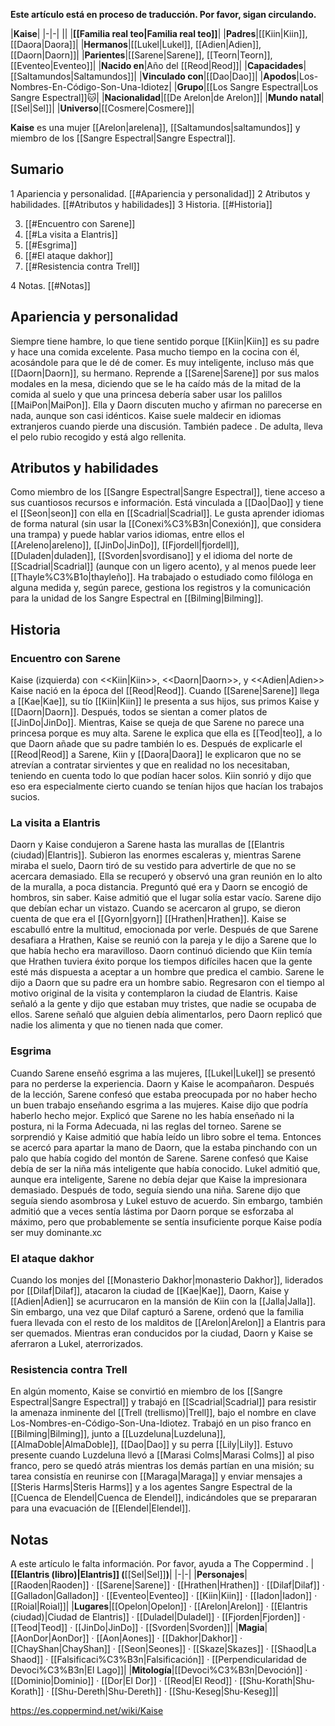 **Este artículo está en proceso de traducción. Por favor, sigan circulando.**


|**Kaise**|
|-|-|
||
|**[[Familia real teo\|Familia real teo]]**|
|**Padres**|[[Kiin\|Kiin]], [[Daora\|Daora]]|
|**Hermanos**|[[Lukel\|Lukel]], [[Adien\|Adien]], [[Daorn\|Daorn]]|
|**Parientes**|[[Sarene\|Sarene]], [[Teorn\|Teorn]], [[Eventeo\|Eventeo]]|
|**Nacido en**|Año del [[Reod\|Reod]]|
|**Capacidades**|[[Saltamundos\|Saltamundos]]|
|**Vinculado con**|[[Dao\|Dao]]|
|**Apodos**|Los-Nombres-En-Código-Son-Una-Idiotez|
|**Grupo**|[[Los Sangre Espectral\|Los Sangre Espectral]]🐱︎|
|**Nacionalidad**|[[De Arelon\|de Arelon]]|
|**Mundo natal**|[[Sel\|Sel]]|
|**Universo**|[[Cosmere\|Cosmere]]|

**Kaise** es una mujer [[Arelon\|arelena]], [[Saltamundos\|saltamundos]] y miembro de los [[Sangre Espectral\|Sangre Espectral]].

## Sumario

1 Apariencia y personalidad. [[#Apariencia y personalidad]] 
2 Atributos y habilidades. [[#Atributos y habilidades]] 
3 Historia. [[#Historia]] 

3. [[#Encuentro con Sarene]] 
3. [[#La visita a Elantris]] 
3. [[#Esgrima]] 
3. [[#El ataque dakhor]] 
3. [[#Resistencia contra Trell]] 


4 Notas. [[#Notas]] 


## Apariencia y personalidad
Siempre tiene hambre, lo que tiene sentido porque [[Kiin\|Kiin]] es su padre y hace una comida excelente. Pasa mucho tiempo en la cocina con él, acosándole para que le dé de comer. Es muy inteligente, incluso más que [[Daorn\|Daorn]], su hermano. Reprende a [[Sarene\|Sarene]] por sus malos modales en la mesa, diciendo que se le ha caído más de la mitad de la comida al suelo y que una princesa debería saber usar los palillos [[MaiPon\|MaiPon]]. Ella y Daorn discuten mucho y afirman no parecerse en nada, aunque son casi idénticos. Kaise suele maldecir en idiomas extranjeros cuando pierde una discusión. También padece .
De adulta, lleva el pelo rubio recogido y está algo rellenita.

## Atributos y habilidades
Como miembro de los [[Sangre Espectral\|Sangre Espectral]], tiene acceso a sus cuantiosos recursos e información. Está vinculada a [[Dao\|Dao]] y tiene el [[Seon\|seon]] con ella en [[Scadrial\|Scadrial]].
Le gusta aprender idiomas de forma natural (sin usar la [[Conexi%C3%B3n\|Conexión]], que considera una trampa) y puede hablar varios idiomas, entre ellos el [[Areleno\|areleno]], [[JinDo\|JinDo]], [[Fjordell\|fjordell]], [[Duladen\|duladen]], [[Svorden\|svordisano]] y el idioma del norte de [[Scadrial\|Scadrial]] (aunque con un ligero acento), y al menos puede leer [[Thayle%C3%B1o\|thayleño]].
Ha trabajado o estudiado como filóloga en alguna medida y, según parece, gestiona los registros y la comunicación para la unidad de los Sangre Espectral en [[Bilming\|Bilming]].

## Historia
### Encuentro con Sarene
  Kaise (izquierda) con <<Kiin\|Kiin>>, <<Daorn\|Daorn>>, y <<Adien\|Adien>>
Kaise nació en la época del [[Reod\|Reod]].
Cuando [[Sarene\|Sarene]] llega a [[Kae\|Kae]], su tío [[Kiin\|Kiin]] le presenta a sus hijos, sus primos Kaise y [[Daorn\|Daorn]]. Después, todos se sientan a comer platos de [[JinDo\|JinDo]]. Mientras, Kaise se queja de que Sarene no parece una princesa porque es muy alta. Sarene le explica que ella es [[Teod\|teo]], a lo que Daorn añade que su padre también lo es. Después de explicarle el [[Reod\|Reod]] a Sarene, Kiin y [[Daora\|Daora]] le explicaron que no se atrevían a contratar sirvientes y que en realidad no los necesitaban, teniendo en cuenta todo lo que podían hacer solos. Kiin sonrió y dijo que eso era especialmente cierto cuando se tenían hijos que hacían los trabajos sucios.

### La visita a Elantris
Daorn y Kaise condujeron a Sarene hasta las murallas de [[Elantris (ciudad)\|Elantris]]. Subieron las enormes escaleras y, mientras Sarene miraba el suelo, Daorn tiró de su vestido para advertirle de que no se acercara demasiado. Ella se recuperó y observó una gran reunión en lo alto de la muralla, a poca distancia.
Preguntó qué era y Daorn se encogió de hombros, sin saber. Kaise admitió que el lugar solía estar vacío. Sarene dijo que debían echar un vistazo. Cuando se acercaron al grupo, se dieron cuenta de que era el [[Gyorn\|gyorn]] [[Hrathen\|Hrathen]]. Kaise se escabulló entre la multitud, emocionada por verle. Después de que Sarene desafiara a Hrathen, Kaise se reunió con la pareja y le dijo a Sarene que lo que había hecho era maravilloso. Daorn continuó diciendo que Kiin temía que Hrathen tuviera éxito porque los tiempos difíciles hacen que la gente esté más dispuesta a aceptar a un hombre que predica el cambio. Sarene le dijo a Daorn que su padre era un hombre sabio.
Regresaron con el tiempo al motivo original de la visita y contemplaron la ciudad de Elantris. Kaise señaló a la gente y dijo que estaban muy tristes, que nadie se ocupaba de ellos. Sarene señaló que alguien debía alimentarlos, pero Daorn replicó que nadie los alimenta y que no tienen nada que comer.

### Esgrima
Cuando Sarene enseñó esgrima a las mujeres, [[Lukel\|Lukel]] se presentó para no perderse la experiencia. Daorn y Kaise le acompañaron. Después de la lección, Sarene confesó que estaba preocupada por no haber hecho un buen trabajo enseñando esgrima a las mujeres. Kaise dijo que podría haberlo hecho mejor. Explicó que Sarene no les había enseñado ni la postura, ni la Forma Adecuada, ni las reglas del torneo. Sarene se sorprendió y Kaise admitió que había leído un libro sobre el tema. Entonces se acercó para apartar la mano de Daorn, que la estaba pinchando con un palo que había cogido del montón de Sarene.
Sarene confesó que Kaise debía de ser la niña más inteligente que había conocido. Lukel admitió que, aunque era inteligente, Sarene no debía dejar que Kaise la impresionara demasiado. Después de todo, seguía siendo una niña. Sarene dijo que seguía siendo asombrosa y Lukel estuvo de acuerdo. Sin embargo, también admitió que a veces sentía lástima por Daorn porque se esforzaba al máximo, pero que probablemente se sentía insuficiente porque Kaise podía ser muy dominante.xc

### El ataque dakhor
Cuando los monjes del [[Monasterio Dakhor\|monasterio Dakhor]], liderados por [[Dilaf\|Dilaf]], atacaron la ciudad de [[Kae\|Kae]], Daorn, Kaise y [[Adien\|Adien]] se acurrucaron en la mansión de Kiin con la [[Jalla\|Jalla]]. Sin embargo, una vez que Dilaf capturó a Sarene, ordenó que la familia fuera llevada con el resto de los malditos de [[Arelon\|Arelon]] a Elantris para ser quemados. Mientras eran conducidos por la ciudad, Daorn y Kaise se aferraron a Lukel, aterrorizados.

### Resistencia contra Trell
En algún momento, Kaise se convirtió en miembro de los [[Sangre Espectral\|Sangre Espectral]] y trabajó en [[Scadrial\|Scadrial]] para resistir la amenaza inminente del [[Trell (trellismo)\|Trell]], bajo el nombre en clave Los-Nombres-en-Código-Son-Una-Idiotez. Trabajó en un piso franco en [[Bilming\|Bilming]], junto a [[Luzdeluna\|Luzdeluna]], [[AlmaDoble\|AlmaDoble]], [[Dao\|Dao]] y su perra [[Lily\|Lily]]. Estuvo presente cuando Luzdeluna llevó a [[Marasi Colms\|Marasi Colms]] al piso franco, pero se quedó atrás mientras los demás partían en una misión; su tarea consistía en reunirse con [[Maraga\|Maraga]] y enviar mensajes a [[Steris Harms\|Steris Harms]] y a los agentes Sangre Espectral de la [[Cuenca de Elendel\|Cuenca de Elendel]], indicándoles que se prepararan para una evacuación de [[Elendel\|Elendel]].

## Notas

A este artículo le falta información. Por favor, ayuda a The Coppermind .
|**[[Elantris (libro)\|Elantris]] (**[[Sel\|Sel]]**)**|
|-|-|
|**Personajes**|[[Raoden\|Raoden]] · [[Sarene\|Sarene]] · [[Hrathen\|Hrathen]] · [[Dilaf\|Dilaf]] · [[Galladon\|Galladon]] · [[Eventeo\|Eventeo]] · [[Kiin\|Kiin]] · [[Iadon\|Iadon]] · [[Roial\|Roial]]|
|**Lugares**|[[Opelon\|Opelon]] · [[Arelon\|Arelon]] · [[Elantris (ciudad)\|Ciudad de Elantris]] · [[Duladel\|Duladel]] · [[Fjorden\|Fjorden]] · [[Teod\|Teod]] · [[JinDo\|JinDo]] · [[Svorden\|Svorden]]|
|**Magia**|[[AonDor\|AonDor]] · [[Aon\|Aones]] · [[Dakhor\|Dakhor]] · [[ChayShan\|ChayShan]] · [[Seon\|Seones]] · [[Skaze\|Skazes]] · [[Shaod\|La Shaod]] · [[Falsificaci%C3%B3n\|Falsificación]] · [[Perpendicularidad de Devoci%C3%B3n\|El Lago]]|
|**Mitología**|[[Devoci%C3%B3n\|Devoción]] · [[Dominio\|Dominio]] · [[Dor\|El Dor]] · [[Reod\|El Reod]] · [[Shu-Korath\|Shu-Korath]] · [[Shu-Dereth\|Shu-Dereth]] · [[Shu-Keseg\|Shu-Keseg]]|



https://es.coppermind.net/wiki/Kaise